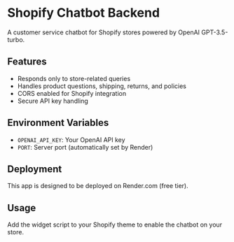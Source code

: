 # Shopify Chatbot Backend

A customer service chatbot for Shopify stores powered by OpenAI GPT-3.5-turbo.

## Features
- Responds only to store-related queries
- Handles product questions, shipping, returns, and policies
- CORS enabled for Shopify integration
- Secure API key handling

## Environment Variables
- `OPENAI_API_KEY`: Your OpenAI API key
- `PORT`: Server port (automatically set by Render)

## Deployment
This app is designed to be deployed on Render.com (free tier).

## Usage
Add the widget script to your Shopify theme to enable the chatbot on your store.
